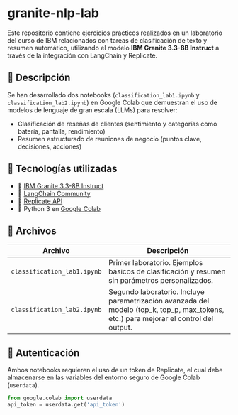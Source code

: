 # granite-nlp-lab

Este repositorio contiene ejercicios prácticos realizados en un laboratorio del curso de IBM relacionados con tareas de clasificación de texto y resumen automático, utilizando el modelo **IBM Granite 3.3-8B Instruct** a través de la integración con LangChain y Replicate.

## 🧪 Descripción

Se han desarrollado dos notebooks (`classification_lab1.ipynb` y `classification_lab2.ipynb`) en Google Colab que demuestran el uso de modelos de lenguaje de gran escala (LLMs) para resolver:

- Clasificación de reseñas de clientes (sentimiento y categorías como batería, pantalla, rendimiento)
- Resumen estructurado de reuniones de negocio (puntos clave, decisiones, acciones)

## 🧰 Tecnologías utilizadas

- 🧠 [IBM Granite 3.3-8B Instruct](https://huggingface.co/ibm-granite)
- 🔗 [LangChain Community](https://python.langchain.com/)
- 🧪 [Replicate API](https://replicate.com/)
- 🐍 Python 3 en [Google Colab](https://colab.research.google.com/)

## 📄 Archivos

| Archivo | Descripción |
|--------|-------------|
| `classification_lab1.ipynb` | Primer laboratorio. Ejemplos básicos de clasificación y resumen sin parámetros personalizados. |
| `classification_lab2.ipynb` | Segundo laboratorio. Incluye parametrización avanzada del modelo (top_k, top_p, max_tokens, etc.) para mejorar el control del output. |

## 🔐 Autenticación

Ambos notebooks requieren el uso de un token de Replicate, el cual debe almacenarse en las variables del entorno seguro de Google Colab (`userdata`).

```python
from google.colab import userdata
api_token = userdata.get('api_token')
